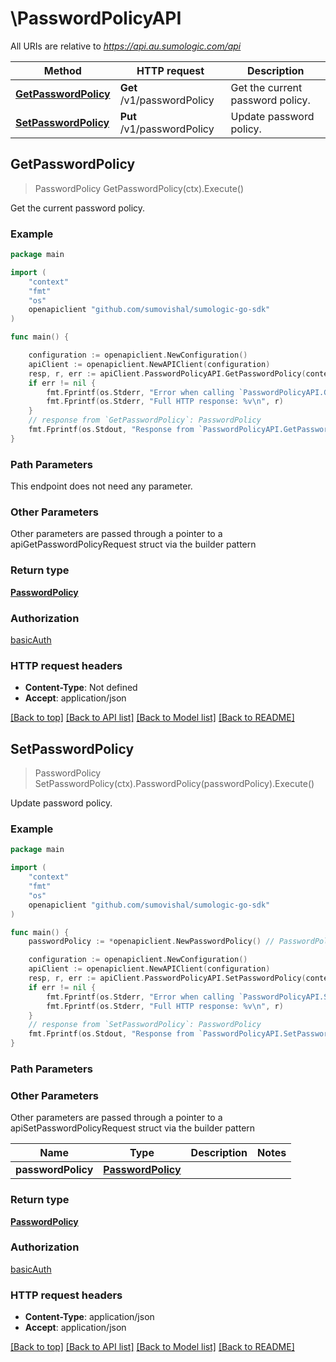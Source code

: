 # \PasswordPolicyAPI

All URIs are relative to *https://api.au.sumologic.com/api*

Method | HTTP request | Description
------------- | ------------- | -------------
[**GetPasswordPolicy**](PasswordPolicyAPI.md#GetPasswordPolicy) | **Get** /v1/passwordPolicy | Get the current password policy.
[**SetPasswordPolicy**](PasswordPolicyAPI.md#SetPasswordPolicy) | **Put** /v1/passwordPolicy | Update password policy.



## GetPasswordPolicy

> PasswordPolicy GetPasswordPolicy(ctx).Execute()

Get the current password policy.



### Example

```go
package main

import (
	"context"
	"fmt"
	"os"
	openapiclient "github.com/sumovishal/sumologic-go-sdk"
)

func main() {

	configuration := openapiclient.NewConfiguration()
	apiClient := openapiclient.NewAPIClient(configuration)
	resp, r, err := apiClient.PasswordPolicyAPI.GetPasswordPolicy(context.Background()).Execute()
	if err != nil {
		fmt.Fprintf(os.Stderr, "Error when calling `PasswordPolicyAPI.GetPasswordPolicy``: %v\n", err)
		fmt.Fprintf(os.Stderr, "Full HTTP response: %v\n", r)
	}
	// response from `GetPasswordPolicy`: PasswordPolicy
	fmt.Fprintf(os.Stdout, "Response from `PasswordPolicyAPI.GetPasswordPolicy`: %v\n", resp)
}
```

### Path Parameters

This endpoint does not need any parameter.

### Other Parameters

Other parameters are passed through a pointer to a apiGetPasswordPolicyRequest struct via the builder pattern


### Return type

[**PasswordPolicy**](PasswordPolicy.md)

### Authorization

[basicAuth](../README.md#basicAuth)

### HTTP request headers

- **Content-Type**: Not defined
- **Accept**: application/json

[[Back to top]](#) [[Back to API list]](../README.md#documentation-for-api-endpoints)
[[Back to Model list]](../README.md#documentation-for-models)
[[Back to README]](../README.md)


## SetPasswordPolicy

> PasswordPolicy SetPasswordPolicy(ctx).PasswordPolicy(passwordPolicy).Execute()

Update password policy.



### Example

```go
package main

import (
	"context"
	"fmt"
	"os"
	openapiclient "github.com/sumovishal/sumologic-go-sdk"
)

func main() {
	passwordPolicy := *openapiclient.NewPasswordPolicy() // PasswordPolicy | 

	configuration := openapiclient.NewConfiguration()
	apiClient := openapiclient.NewAPIClient(configuration)
	resp, r, err := apiClient.PasswordPolicyAPI.SetPasswordPolicy(context.Background()).PasswordPolicy(passwordPolicy).Execute()
	if err != nil {
		fmt.Fprintf(os.Stderr, "Error when calling `PasswordPolicyAPI.SetPasswordPolicy``: %v\n", err)
		fmt.Fprintf(os.Stderr, "Full HTTP response: %v\n", r)
	}
	// response from `SetPasswordPolicy`: PasswordPolicy
	fmt.Fprintf(os.Stdout, "Response from `PasswordPolicyAPI.SetPasswordPolicy`: %v\n", resp)
}
```

### Path Parameters



### Other Parameters

Other parameters are passed through a pointer to a apiSetPasswordPolicyRequest struct via the builder pattern


Name | Type | Description  | Notes
------------- | ------------- | ------------- | -------------
 **passwordPolicy** | [**PasswordPolicy**](PasswordPolicy.md) |  | 

### Return type

[**PasswordPolicy**](PasswordPolicy.md)

### Authorization

[basicAuth](../README.md#basicAuth)

### HTTP request headers

- **Content-Type**: application/json
- **Accept**: application/json

[[Back to top]](#) [[Back to API list]](../README.md#documentation-for-api-endpoints)
[[Back to Model list]](../README.md#documentation-for-models)
[[Back to README]](../README.md)

